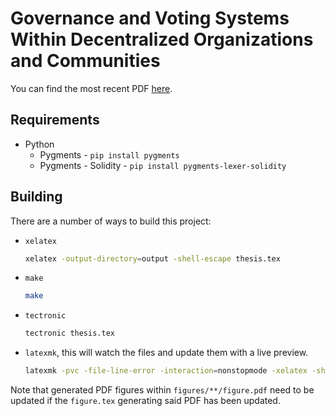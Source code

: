 # Governance and Voting Systems Within Decentralized Organizations and Communities

You can find the most recent PDF [here](output/thesis.pdf).

## Requirements

- Python
  - Pygments - `pip install pygments`
  - Pygments - Solidity - `pip install pygments-lexer-solidity`

## Building

There are a number of ways to build this project:

- `xelatex`

    ```sh
    xelatex -output-directory=output -shell-escape thesis.tex
    ```

- `make`

    ```sh
    make
    ```

- `tectronic`

    ```sh
    tectronic thesis.tex
    ```

- `latexmk`, this will watch the files and update them with a live preview.

    ```sh
    latexmk -pvc -file-line-error -interaction=nonstopmode -xelatex -shell-escape -output-directory=output
    ```

Note that generated PDF figures within `figures/**/figure.pdf` need to be
updated if the `figure.tex` generating said PDF has been updated.
